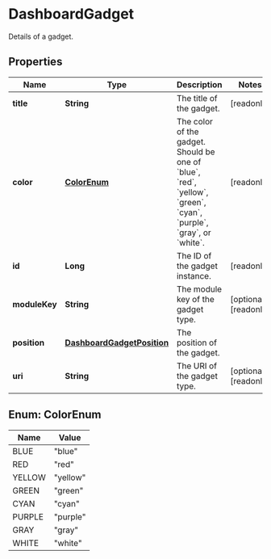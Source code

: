 

# DashboardGadget

Details of a gadget.

## Properties

| Name | Type | Description | Notes |
|------------ | ------------- | ------------- | -------------|
|**title** | **String** | The title of the gadget. |  [readonly] |
|**color** | [**ColorEnum**](#ColorEnum) | The color of the gadget. Should be one of &#x60;blue&#x60;, &#x60;red&#x60;, &#x60;yellow&#x60;, &#x60;green&#x60;, &#x60;cyan&#x60;, &#x60;purple&#x60;, &#x60;gray&#x60;, or &#x60;white&#x60;. |  [readonly] |
|**id** | **Long** | The ID of the gadget instance. |  [readonly] |
|**moduleKey** | **String** | The module key of the gadget type. |  [optional] [readonly] |
|**position** | [**DashboardGadgetPosition**](DashboardGadgetPosition.md) | The position of the gadget. |  |
|**uri** | **String** | The URI of the gadget type. |  [optional] [readonly] |



## Enum: ColorEnum

| Name | Value |
|---- | -----|
| BLUE | &quot;blue&quot; |
| RED | &quot;red&quot; |
| YELLOW | &quot;yellow&quot; |
| GREEN | &quot;green&quot; |
| CYAN | &quot;cyan&quot; |
| PURPLE | &quot;purple&quot; |
| GRAY | &quot;gray&quot; |
| WHITE | &quot;white&quot; |



